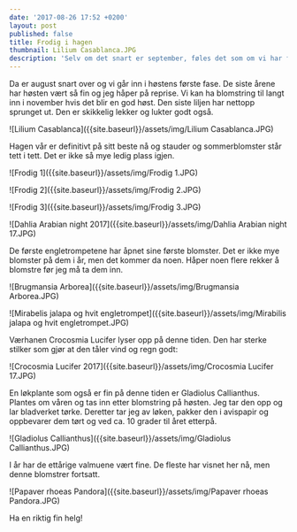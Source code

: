 ```yaml
---
date: '2017-08-26 17:52 +0200'
layout: post
published: false
title: Frodig i hagen
thumbnail: Lilium Casablanca.JPG
description: 'Selv om det snart er september, føles det som om vi har fått sommeren igjen. '
---
```


Da er august snart over og vi går inn i høstens første fase. De siste årene har høsten vært så fin og jeg håper på reprise. Vi kan ha blomstring til langt inn i november hvis det blir en god høst. Den siste liljen har nettopp sprunget ut. Den er skikkelig lekker og lukter godt også.

![Lilium Casablanca]({{site.baseurl}}/assets/img/Lilium Casablanca.JPG)

Hagen vår er definitivt på sitt beste nå og stauder og sommerblomster står tett i tett. Det er ikke så mye ledig plass igjen. 

![Frodig 1]({{site.baseurl}}/assets/img/Frodig 1.JPG)

<!--more-->

![Frodig 2]({{site.baseurl}}/assets/img/Frodig 2.JPG)

![Frodig 3]({{site.baseurl}}/assets/img/Frodig 3.JPG)

![Dahlia Arabian night 2017]({{site.baseurl}}/assets/img/Dahlia Arabian night 17.JPG)


De første engletrompetene har åpnet sine første blomster. Det er ikke mye blomster på dem i år, men det kommer da noen. Håper noen flere rekker å blomstre før jeg må ta dem inn.

![Brugmansia Arborea]({{site.baseurl}}/assets/img/Brugmansia Arborea.JPG)

![Mirabelis jalapa og hvit engletrompet]({{site.baseurl}}/assets/img/Mirabilis jalapa og hvit engletrompet.JPG)

Værhanen Crocosmia Lucifer lyser opp på denne tiden. Den har sterke stilker som gjør at den tåler vind og regn godt:

![Crocosmia Lucifer 2017]({{site.baseurl}}/assets/img/Crocosmia Lucifer 17.JPG)

En løkplante som også er fin på denne tiden er Gladiolus Callianthus. Plantes om våren og tas inn etter blomstring på høsten. Jeg tar den opp og lar bladverket tørke. Deretter tar jeg av løken, pakker den i avispapir og oppbevarer dem tørt og ved ca. 10 grader til året etterpå.

![Gladiolus Callianthus]({{site.baseurl}}/assets/img/Gladiolus Callianthus.JPG)

I år har de ettårige valmuene vært fine. De fleste har visnet her nå, men denne blomstrer fortsatt.  

![Papaver rhoeas Pandora]({{site.baseurl}}/assets/img/Papaver rhoeas Pandora.JPG)

Ha en riktig fin helg!

